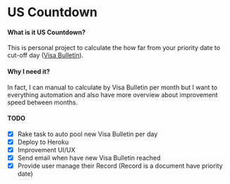 # US Countdown

#### What is it US Countdown?
This is personal project to calculate the how far from your priority date to cut-off day ([Visa Bulletin](https://travel.state.gov/content/travel/en/legal/visa-law0/visa-bulletin.html)).

#### Why I need it?
In fact, I can manual to calculate by Visa Bulletin per month but I want to everything automation and also have more overview about improvement speed between months.

#### TODO
- [X] Rake task to auto pool new Visa Bulletin per day
- [X] Deploy to Heroku
- [X] Improvement UI/UX
- [X] Send email when have new Visa Bulletin reached
- [X] Provide user manage their Record (Record is a document have priority date)
